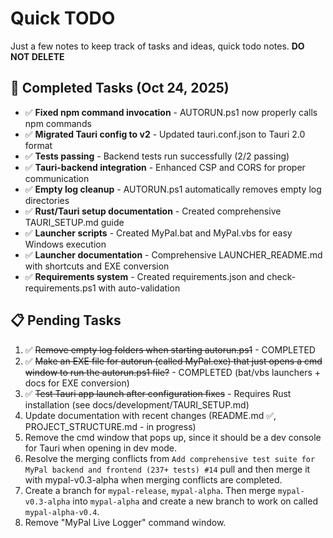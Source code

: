 # Quick TODO
Just a few notes to keep track of tasks and ideas, quick todo notes. 
**DO NOT DELETE**

## 🔧 Completed Tasks (Oct 24, 2025)
- ✅ **Fixed npm command invocation** - AUTORUN.ps1 now properly calls npm commands
- ✅ **Migrated Tauri config to v2** - Updated tauri.conf.json to Tauri 2.0 format
- ✅ **Tests passing** - Backend tests run successfully (2/2 passing)
- ✅ **Tauri-backend integration** - Enhanced CSP and CORS for proper communication
- ✅ **Empty log cleanup** - AUTORUN.ps1 automatically removes empty log directories
- ✅ **Rust/Tauri setup documentation** - Created comprehensive TAURI_SETUP.md guide
- ✅ **Launcher scripts** - Created MyPal.bat and MyPal.vbs for easy Windows execution
- ✅ **Launcher documentation** - Comprehensive LAUNCHER_README.md with shortcuts and EXE conversion
- ✅ **Requirements system** - Created requirements.json and check-requirements.ps1 with auto-validation

## 📋 Pending Tasks

1. ✅ ~~Remove empty log folders when starting autorun.ps1~~ - COMPLETED
2. ✅ ~~Make an EXE file for autorun (called MyPal.exe) that just opens a cmd window to run the autorun.ps1 file?~~ - COMPLETED (bat/vbs launchers + docs for EXE conversion)
3. ✅ ~~Test Tauri app launch after configuration fixes~~ - Requires Rust installation (see docs/development/TAURI_SETUP.md)
4. Update documentation with recent changes (README.md ✅, PROJECT_STRUCTURE.md - in progress)
5. Remove the cmd window that pops up, since it should be a dev console for Tauri when opening in dev mode.
6. Resolve the merging conflicts from `Add comprehensive test suite for MyPal backend and frontend (237+ tests) #14` pull and then merge it with mypal-v0.3-alpha when merging conflicts are completed.
7. Create a branch for `mypal-release`, `mypal-alpha`. Then merge `mypal-v0.3-alpha` into `mypal-alpha` and create a new branch to work on called `mypal-alpha-v0.4`.
8. Remove "MyPal Live Logger" command window.
